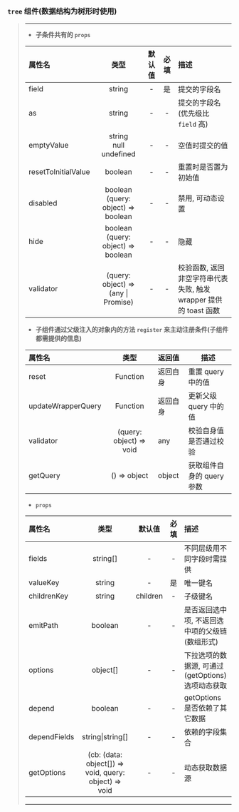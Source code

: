 ### `tree` 组件(数据结构为树形时使用)

> ---
>
> -   **子条件共有的 `props`**
>
> | 属性名              |                   类型                   | 默认值 | 必填 | 描述                                                             |
> | :------------------ | :--------------------------------------: | :----: | :--: | :--------------------------------------------------------------- |
> | field               |                  string                  |   -    |  是  | 提交的字段名                                                     |
> | as                  |                  string                  |   -    |  -   | 提交的字段名(优先级比 `field` 高)                                |
> | emptyValue          |       string<br>null<br>undefined        |   -    |  -   | 空值时提交的值                                                   |
> | resetToInitialValue |                 boolean                  |   -    |  -   | 重置时是否置为初始值                                             |
> | disabled            |  boolean<br>(query: object) => boolean   |   -    |  -   | 禁用, 可动态设置                                                 |
> | hide                |  boolean<br>(query: object) => boolean   |   -    |  -   | 隐藏                                                             |
> | validator           | (query: object) => (any \| Promise<any>) |   -    |  -   | 校验函数, 返回非空字符串代表失败, 触发 wrapper 提供的 toast 函数 |
>
> -   **子组件通过父级注入的对象内的方法 `register` 来主动注册条件(子组件都需提供的信息)**
>
> | 属性名             |          类型           | 返回值   | 描述                      |
> | :----------------- | :---------------------: | :------- | ------------------------- |
> | reset              |        Function         | 返回自身 | 重置 query 中的值         |
> | updateWrapperQuery |        Function         | 返回自身 | 更新父级 query 中的值     |
> | validator          | (query: object) => void | any      | 校验自身值是否通过校验    |
> | getQuery           |      () => object       | object   | 获取组件自身的 query 参数 |
>
> -   **`props`**
>
> | 属性名       |                         类型                          |  默认值  | 必填 | 描述                                             |
> | :----------- | :---------------------------------------------------: | :------: | :--: | :----------------------------------------------- |
> | fields       |                       string[]                        |    -     |  -   | 不同层级用不同字段时需提供                       |
> | valueKey     |                        string                         |    -     |  是  | 唯一键名                                         |
> | childrenKey  |                        string                         | children |  -   | 子级键名                                         |
> | emitPath     |                        boolean                        |    -     |  -   | 是否返回选中项, 不返回选中项的父级链(数组形式)   |
> | options      |                       object[]                        |    -     |  -   | 下拉选项的数据源, 可通过(getOptions)选项动态获取 |
> | depend       |                        boolean                        |    -     |  -   | getOptions 是否依赖了其它数据                    |
> | dependFields |                   string\|string[]                    |    -     |  -   | 依赖的字段集合                                   |
> | getOptions   | (cb: (data: object[]) => void, query: object) => void |    -     |  -   | 动态获取数据源                                   |
>
> ---
